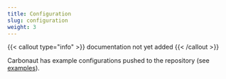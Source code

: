 ```yaml
---
title: Configuration
slug: configuration
weight: 3
---
```


{{< callout type="info" >}}
documentation not yet added
{{< /callout >}}

Carbonaut has example configurations pushed to the repository (see [examples](https://github.com/leonardpahlke/carbonaut/tree/main/example)).
